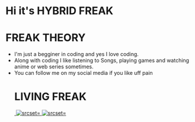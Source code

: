 # Hi it's HYBRID FREAK
# FREAK THEORY
<ul>
  <li> I'm just a begginer in coding and yes I love coding.
  </li>
  <li>
   Along with coding I like listening to Songs, playing games and watching anime or web series sometimes.
  </li>
  <li>
    You can follow me on my social media if you like uff pain
  </li>
  
  # LIVING FREAK 
<div align = left> 
  <a href="https://t.me/TIMESOFFREAK"><img src=https://img.shields.io/badge/TIMESOFFREAK-00ccff?style=flat-square&logo=telegram&logoColor=red alt="" srcset=""</a>
    <a href="https://www.instagram.com/freak_hybrid/"><img src=https://img.shields.io/badge/HYBRIDFREAK-E4405F?style=for-the-badge&logo=instagram&logoColor=black alt=" srcset="</a>
<a href="https://www.twitter.com/HybridFreakk"><img src=https://img.shields.io/badge/HYBRIDFREAK-1DA1F2?style=for-the-badge&logo=twitter&logoColor=white alt=" srcset="</a>
  
